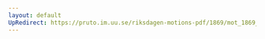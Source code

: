 ```yaml
---
layout: default
UpRedirect: https://pruto.im.uu.se/riksdagen-motions-pdf/1869/mot_1869__ak__100/mot_1869__ak__100-003.pdf
---
```

